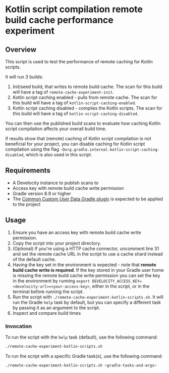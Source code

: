 # Kotlin script compilation remote build cache performance experiment

## Overview

This script is used to test the performance of remote caching for Kotlin scripts.

It will run 3 builds:

1. Init/seed build, that writes to remote build cache. The scan for this build will have a tag of `remote-cache-experiment-init`.
2. Kotlin script caching enabled - pulls from remote cache. The scan for this build will have a tag of `kotlin-script-caching-enabled`.
3. Kotlin script caching disabled - compiles the Kotlin scripts. The scan for this build will have a tag of `kotlin-script-caching-disabled`.

You can then use the published build scans to evaluate how caching Kotlin script compilation affects your overall build time.

If results show that (remote) caching of Kotlin script compilation is not beneficial for your project, you can disable caching for Kotlin script compilation using the flag `-Dorg.gradle.internal.kotlin-script-caching-disabled`, which is also used in this script.

## Requirements

- A Develocity instance to publish scans to
- Access key with remote build cache write permission
- Gradle version 8.9 or higher
- The [Common Custom User Data Gradle plugin](https://github.com/gradle/common-custom-user-data-gradle-plugin) is expected to be applied to the project

## Usage

1. Ensure you have an access key with remote build cache write permission.
2. Copy the script into your project directory.
3. (Optional) If you're using a HTTP cache connector, uncomment line 31 and set the remote cache URL in the script to use a cache shard instead of the default cache.
4. Having the key set in the environment is expected - note that **remote build cache write is required**. If the key stored in your Gradle user home is missing the remote build cache write permission you can set the key in the environment by running `export DEVELOCITY_ACCESS_KEY=<develocity-url>=<your-access-key>`, either in the script, or in the terminal before running the script.
5. Run the script with `./remote-cache-experiment-kotlin-scripts.sh`. It will run the Gradle `help` task by default, but you can specify a different task by passing it as an argument to the script.
6. Inspect and compare build times

### Invocation

To run the script with the `help` task (default), use the following command:
```bash
./remote-cache-experiment-kotlin-scripts.sh
```

To run the script with a specific Gradle task(s), use the following command:
```bash
./remote-cache-experiment-kotlin-scripts.sh <gradle-tasks-and-args>
```


